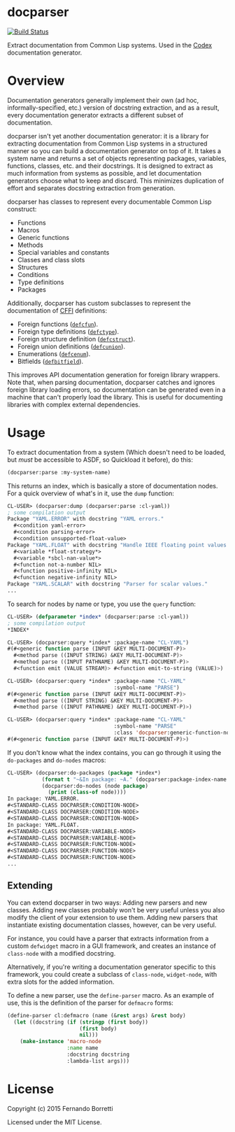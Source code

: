 # docparser

[![Build Status](https://travis-ci.org/eudoxia0/docparser.svg?branch=master)](https://travis-ci.org/eudoxia0/docparser)

Extract documentation from Common Lisp systems. Used in the [Codex][codex]
documentation generator.

# Overview

Documentation generators generally implement their own (ad hoc,
informally-specified, etc.) version of docstring extraction, and as a result,
every documentation generator extracts a different subset of documentation.

docparser isn't yet another documentation generator: it is a library for
extracting documentation from Common Lisp systems in a structured manner so you
can build a documentation generator on top of it. It takes a system name and
returns a set of objects representing packages, variables, functions, classes,
etc. and their docstrings. It is designed to extract as much information from
systems as possible, and let documentation generators choose what to keep and
discard. This minimizes duplication of effort and separates docstring extraction
from generation.

docparser has classes to represent every documentable Common Lisp construct:

* Functions
* Macros
* Generic functions
* Methods
* Special variables and constants
* Classes and class slots
* Structures
* Conditions
* Type definitions
* Packages

Additionally, docparser has custom subclasses to represent the documentation of
[CFFI][cffi] definitions:

* Foreign functions ([`defcfun`][defcfun]).
* Foreign type definitions ([`defctype`][defctype]).
* Foreign structure definition ([`defcstruct`][defcstruct]).
* Foreign union definitions ([`defcunion`][defcunion]).
* Enumerations ([`defcenum`][defcenum]).
* Bitfields ([`defbitfield`][defbitfield]).

This improves API documentation generation for foreign library wrappers. Note
that, when parsing documentation, docparser catches and ignores foreign library
loading errors, so documentation can be generated even in a machine that can't
properly load the library. This is useful for documenting libraries with complex
external dependencies.

[codex]: https://github.com/CommonDoc/codex
[cffi]: https://github.com/cffi/cffi
[defcfun]: https://common-lisp.net/project/cffi/manual/cffi-manual.html#defcfun
[defctype]: https://common-lisp.net/project/cffi/manual/cffi-manual.html#defctype
[defcstruct]: https://common-lisp.net/project/cffi/manual/cffi-manual.html#defcstruct
[defcunion]: https://common-lisp.net/project/cffi/manual/cffi-manual.html#defcunion
[defcenum]: https://common-lisp.net/project/cffi/manual/cffi-manual.html#defcenum
[defbitfield]: https://common-lisp.net/project/cffi/manual/cffi-manual.html#defbitfield

# Usage

To extract documentation from a system (Which doesn't need to be loaded, but
*must* be accessible to ASDF, so Quickload it before), do this:

```lisp
(docparser:parse :my-system-name)
```

This returns an index, which is basically a store of documentation nodes. For a
quick overview of what's in it, use the `dump` function:

```lisp
CL-USER> (docparser:dump (docparser:parse :cl-yaml))
; some compilation output
Package "YAML.ERROR" with docstring "YAML errors."
  #<condition yaml-error>
  #<condition parsing-error>
  #<condition unsupported-float-value>
Package "YAML.FLOAT" with docstring "Handle IEEE floating point values."
  #<variable *float-strategy*>
  #<variable *sbcl-nan-value*>
  #<function not-a-number NIL>
  #<function positive-infinity NIL>
  #<function negative-infinity NIL>
Package "YAML.SCALAR" with docstring "Parser for scalar values."
...
```

To search for nodes by name or type, you use the `query` function:

```lisp
CL-USER> (defparameter *index* (docparser:parse :cl-yaml))
; some compilation output
*INDEX*

CL-USER> (docparser:query *index* :package-name "CL-YAML")
#(#<generic function parse (INPUT &KEY MULTI-DOCUMENT-P)>
  #<method parse ((INPUT STRING) &KEY MULTI-DOCUMENT-P)>
  #<method parse ((INPUT PATHNAME) &KEY MULTI-DOCUMENT-P)>
  #<function emit (VALUE STREAM)> #<function emit-to-string (VALUE)>)

CL-USER> (docparser:query *index* :package-name "CL-YAML"
                                  :symbol-name "PARSE")
#(#<generic function parse (INPUT &KEY MULTI-DOCUMENT-P)>
  #<method parse ((INPUT STRING) &KEY MULTI-DOCUMENT-P)>
  #<method parse ((INPUT PATHNAME) &KEY MULTI-DOCUMENT-P)>)

CL-USER> (docparser:query *index* :package-name "CL-YAML"
                                  :symbol-name "PARSE"
                                  :class 'docparser:generic-function-node)
#(#<generic function parse (INPUT &KEY MULTI-DOCUMENT-P)>)
```

If you don't know what the index contains, you can go through it using the
`do-packages` and `do-nodes` macros:

```lisp
CL-USER> (docparser:do-packages (package *index*)
           (format t "~&In package: ~A." (docparser:package-index-name package))
           (docparser:do-nodes (node package)
             (print (class-of node))))
In package: YAML.ERROR.
#<STANDARD-CLASS DOCPARSER:CONDITION-NODE>
#<STANDARD-CLASS DOCPARSER:CONDITION-NODE>
#<STANDARD-CLASS DOCPARSER:CONDITION-NODE>
In package: YAML.FLOAT.
#<STANDARD-CLASS DOCPARSER:VARIABLE-NODE>
#<STANDARD-CLASS DOCPARSER:VARIABLE-NODE>
#<STANDARD-CLASS DOCPARSER:FUNCTION-NODE>
#<STANDARD-CLASS DOCPARSER:FUNCTION-NODE>
#<STANDARD-CLASS DOCPARSER:FUNCTION-NODE>
...
```

## Extending

You can extend docparser in two ways: Adding new parsers and new classes. Adding
new classes probably won't be very useful unless you also modify the client of
your extension to use them. Adding new parsers that instantiate existing
documentation classes, however, can be very useful.

For instance, you could have a parser that extracts information from a custom
`defwidget` macro in a GUI framework, and creates an instance of `class-node`
with a modified docstring.

Alternatively, if you're writing a documentation generator specific to this
framework, you could create a subclass of `class-node`, `widget-node`, with
extra slots for the added information.

To define a new parser, use the `define-parser` macro. As an example of use,
this is the definition of the parser for `defmacro` forms:

```lisp
(define-parser cl:defmacro (name (&rest args) &rest body)
  (let ((docstring (if (stringp (first body))
                       (first body)
                       nil)))
    (make-instance 'macro-node
                   :name name
                   :docstring docstring
                   :lambda-list args)))
```

# License

Copyright (c) 2015 Fernando Borretti

Licensed under the MIT License.
